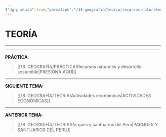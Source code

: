 ```yaml
---
{"dg-publish":true,"permalink":"/18-geografia/teoria/recursos-naturales-y-desarrollo-sostenible/","tags":["Geografía","Teoría","Incompleto"]}
---
```



# TEORÍA
---



---
**PRÁCTICA**:
>[[18. GEOGRAFÍA/PRÁCTICA/Recursos naturales y desarrollo sostenible\|PRESIONA AQUÍ]]

---
**SIGUIENTE TEMA:** 
>[[18. GEOGRAFÍA/TEORÍA/Actividades económicas\|ACTIVIDADES ECONÓMICAS]]

---
**ANTERIOR TEMA:** 
>[[18. GEOGRAFÍA/TEORÍA/Parques y santuarios del Perú\|PARQUES Y SANTUARIOS DEL PERÚ]]

